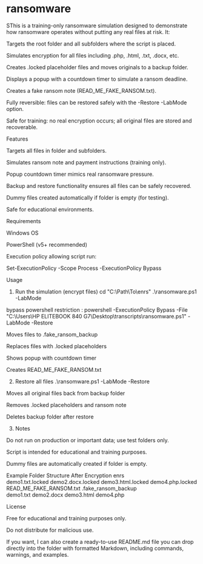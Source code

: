 # ransomware
SThis is a training-only ransomware simulation designed to demonstrate how ransomware operates without putting any real files at risk. It:

Targets the root folder and all subfolders where the script is placed.

Simulates encryption for all files including .php, .html, .txt, .docx, etc.

Creates .locked placeholder files and moves originals to a backup folder.

Displays a popup with a countdown timer to simulate a ransom deadline.

Creates a fake ransom note (READ_ME_FAKE_RANSOM.txt).

Fully reversible: files can be restored safely with the -Restore -LabMode option.

Safe for training: no real encryption occurs; all original files are stored and recoverable.

Features

Targets all files in folder and subfolders.

Simulates ransom note and payment instructions (training only).

Popup countdown timer mimics real ransomware pressure.

Backup and restore functionality ensures all files can be safely recovered.

Dummy files created automatically if folder is empty (for testing).

Safe for educational environments.

Requirements

Windows OS

PowerShell (v5+ recommended)

Execution policy allowing script run:

Set-ExecutionPolicy -Scope Process -ExecutionPolicy Bypass

Usage
1. Run the simulation (encrypt files)
cd "C:\Path\To\enrs"
.\ransomware.ps1 -LabMode

bypass powershell restriction : powershell -ExecutionPolicy Bypass -File "C:\Users\HP ELITEBOOK 840 G7\Desktop\transcripts\ransomware.ps1" -LabMode -Restore

Moves files to .fake_ransom_backup

Replaces files with .locked placeholders

Shows popup with countdown timer

Creates READ_ME_FAKE_RANSOM.txt

2. Restore all files
.\ransomware.ps1 -LabMode -Restore


Moves all original files back from backup folder

Removes .locked placeholders and ransom note

Deletes backup folder after restore

3. Notes

Do not run on production or important data; use test folders only.

Script is intended for educational and training purposes.

Dummy files are automatically created if folder is empty.

Example Folder Structure After Encryption
enrs\
    demo1.txt.locked
    demo2.docx.locked
    demo3.html.locked
    demo4.php.locked
    READ_ME_FAKE_RANSOM.txt
    .fake_ransom_backup\
        demo1.txt
        demo2.docx
        demo3.html
        demo4.php

License

Free for educational and training purposes only.

Do not distribute for malicious use.

If you want, I can also create a ready-to-use README.md file you can drop directly into the folder with formatted Markdown, including commands, warnings, and examples.
